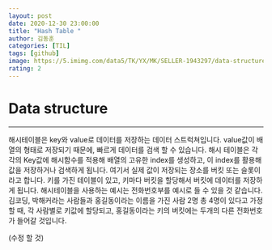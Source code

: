 ```yaml
---
layout: post
date: 2020-12-30 23:00:00
title: "Hash Table "
author: 김동훈
categories: [TIL]
tags: [github]
image: https://5.imimg.com/data5/TK/YX/MK/SELLER-1943297/data-structures-training-in-gurgaon-500x500.png
rating: 2
---
```


# Data structure

---

해시테이블은 key와 value로 데이터를 저장하는 데이터 스트럭쳐입니다.
value값이 배열의 형태로 저장되기 때문에, 빠르게 데이터를 검색 할 수 있습니다.
해시 테이블은 각각의 Key값에 해시함수를 적용해 배열의 고유한 index를 생성하고, 이 index를 활용해 값을 저장하거나 검색하게 됩니다.
여기서 실제 값이 저장되는 장소를 버킷 또는 슬롯이라고 합니다.
키를 가진 테이블이 있고, 키마다 버킷을 할당해서 버킷에 데이터를 저장하게 됩니다.
해시테이블을 사용하는 예시는 전화번호부를 예시로 들 수 있을 것 같습니다.
김코딩, 박해커라는 사람들과 홍길동이라는 이름을 가진 사람 2명 총 4명이 있다고 가정할 때, 각 사람별로 키값에 할당되고, 홍길동이라는 키의 버킷에는 두개의 다른 전화번호가 들어갈 것입니다.

(수정 할 것)
